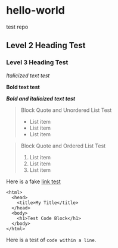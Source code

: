 # hello-world
test repo

## Level 2 Heading Test

### Level 3 Heading Test

*Italicized text test*

**Bold text test**

***Bold and italicized text test***

> Block Quote and Unordered List Test
> - List item
> - List item
> - List item

> Block Quote and Ordered List Test
> 1. List item
> 2. List item
> 3. List item

Here is a fake [link test](examplelink.com)

    <html>
      <head>
        <title>My Title</title>
      </head>
      <body>
        <h1>Test Code Block</h1>
      </body>
    </html>

Here is a test of `code within a line`.

